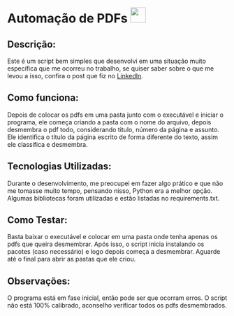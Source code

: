 # Automação de PDFs <img width=35px src="assets/img/portugues.png">

## Descrição:

Este é um script bem simples que desenvolvi em uma situação muito específica que me ocorreu no trabalho, se quiser saber sobre o que me levou a isso, confira o post que fiz no [LinkedIn](https://matheuspsiqueira.github.io/Portfolio/).

## Como funciona:

Depois de colocar os pdfs em uma pasta junto com o executável e iniciar o programa, ele começa criando a pasta com o nome do arquivo, depois desmembra o pdf todo, considerando titulo, número da página e assunto. Ele identifica o título da página escrito de forma diferente do texto, assim ele classifica e desmembra.

## Tecnologias Utilizadas:

Durante o desenvolvimento, me preocupei em fazer algo prático e que não me tomasse muito tempo, pensando nisso, Python era a melhor opção. Algumas bibliotecas foram utilizadas e estão listadas no requirements.txt.

## Como Testar:

Basta baixar o executável e colocar em uma pasta onde tenha apenas os pdfs que queira desmembrar. Após isso, o script inicia instalando os pacotes (caso necessário) e logo depois começa a desmembrar. Aguarde até o final para abrir as pastas que ele criou.

## Observações:

O programa está em fase inicial, então pode ser que ocorram erros. 
O script não está 100% calibrado, aconselho verificar todos os pdfs desmembrados.
